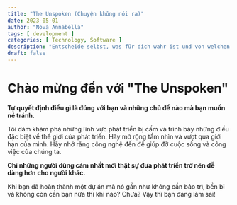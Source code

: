 ```yaml
---
title: "The Unspoken (Chuyện không nói ra)"
date: 2023-05-01
author: "Nova Annabella"
tags: [ development ]
categories: [ Technology, Software ]
description: "Entscheide selbst, was für dich wahr ist und von welchen Themen du lieber wegschaust. (Translation: Tự quyết định điều gì là đúng với bạn và những chủ đề bạn muốn tránh xa.)"
draft: false
---
```



# Chào mừng đến với "The Unspoken"

**Tự quyết định điều gì là đúng với bạn và những chủ đề nào mà bạn muốn né tránh.**

Tôi dám khám phá những lĩnh vực phát triển bị cấm và trình bày những điều đặc biệt về thế giới của phát triển. Hãy mở rộng tầm nhìn và vượt qua giới hạn của mình. Hãy nhớ rằng công nghệ đến để giúp đỡ cuộc sống và công việc của chúng ta.

**Chỉ những người dũng cảm nhất mới thật sự đưa phát triển trở nên dễ dàng hơn cho người khác.**

Khi bạn đã hoàn thành một dự án mà nó gần như không cần bảo trì, bền bỉ và không còn cần bạn nữa thì khi nào? Chưa? Vậy thì bạn đang làm sai!
